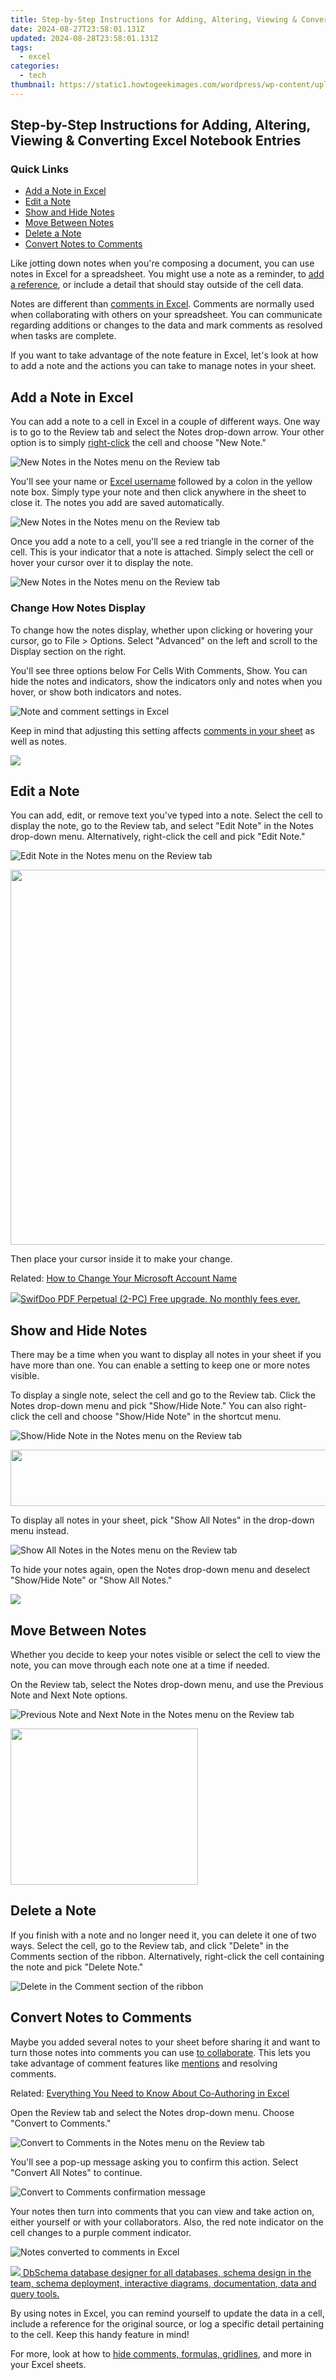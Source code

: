 ```yaml
---
title: Step-by-Step Instructions for Adding, Altering, Viewing & Converting Excel Notebook Entries
date: 2024-08-27T23:58:01.131Z
updated: 2024-08-28T23:58:01.131Z
tags:
  - excel
categories:
  - tech
thumbnail: https://static1.howtogeekimages.com/wordpress/wp-content/uploads/2021/09/microsoft_excel_hero_1200x675.jpg
---
```


## Step-by-Step Instructions for Adding, Altering, Viewing & Converting Excel Notebook Entries

### Quick Links

* [Add a Note in Excel](https://location-social.techidaily.com/in-2024-3-things-you-must-know-about-fake-snapchat-location-on-lava-blaze-2-5g-drfone-by-drfone-virtual-android/)
* [Edit a Note](https://ai-editing-video.techidaily.com/updated-how-to-remove-audio-from-video-without-watermark/)
* [Show and Hide Notes](https://instagram-video-recordings.techidaily.com/updated-in-2024-the-ultimate-tutorial-on-permanently-removing-your-instagram-profile/)
* [Move Between Notes](https://screen-video-capture.techidaily.com/2024-approved-discovering-top-5-fluids-in-virtual-playgrounds/)
* [Delete a Note](https://android-location.techidaily.com/in-2024-3-effective-methods-to-fake-gps-location-on-android-for-your-samsung-galaxy-a54-5g-drfone-by-drfone-virtual/)
* [Convert Notes to Comments](https://fox-boxes.techidaily.com/8-pioneering-online-photo-combination-suite-for-2024/)

 Like jotting down notes when you're composing a document, you can use notes in Excel for a spreadsheet. You might use a note as a reminder, to [add a reference](https://extra-information.techidaily.com/in-2024-chic-coverage-for-your-portable-screen/), or include a detail that should stay outside of the cell data.

 Notes are different than [comments in Excel](https://iphone-unlock.techidaily.com/different-methods-to-unlock-your-iphone-11-pro-max-drfone-by-drfone-ios/). Comments are normally used when collaborating with others on your spreadsheet. You can communicate regarding additions or changes to the data and mark comments as resolved when tasks are complete.

 If you want to take advantage of the note feature in Excel, let's look at how to add a note and the actions you can take to manage notes in your sheet.

##  Add a Note in Excel

 You can add a note to a cell in Excel in a couple of different ways. One way is to go to the Review tab and select the Notes drop-down arrow. Your other option is to simply [right-click](https://desktop-recording.techidaily.com/updated-the-art-of-recording-fun-6-techniques-to-document-minecraft-for-2024/) the cell and choose "New Note."

![New Notes in the Notes menu on the Review tab](https://static1.howtogeekimages.com/wordpress/wp-content/uploads/2022/09/NewNote-ExcelNotes.png) 

 You'll see your name or [Excel username](https://some-approaches.techidaily.com/new-the-anglers-companion-best-action-cams-for-fishing/) followed by a colon in the yellow note box. Simply type your note and then click anywhere in the sheet to close it. The notes you add are saved automatically.

![New Notes in the Notes menu on the Review tab](https://static1.howtogeekimages.com/wordpress/wp-content/uploads/2022/09/NewNote-ExcelNotes.png) 

 Once you add a note to a cell, you'll see a red triangle in the corner of the cell. This is your indicator that a note is attached. Simply select the cell or hover your cursor over it to display the note.

![New Notes in the Notes menu on the Review tab](https://static1.howtogeekimages.com/wordpress/wp-content/uploads/2022/09/NewNote-ExcelNotes.png) 

###  Change How Notes Display

 To change how the notes display, whether upon clicking or hovering your cursor, go to File > Options. Select "Advanced" on the left and scroll to the Display section on the right.

 You'll see three options below For Cells With Comments, Show. You can hide the notes and indicators, show the indicators only and notes when you hover, or show both indicators and notes.

![Note and comment settings in Excel](https://static1.howtogeekimages.com/wordpress/wp-content/uploads/2022/09/NoteSettings-ExcelNotes.png) 

 Keep in mind that adjusting this setting affects [comments in your sheet](https://howto.techidaily.com/11-proven-solutions-to-fix-google-play-store-not-working-issue-on-infinix-note-30-vip-drfone-by-drfone-fix-android-problems-fix-android-problems/) as well as notes.

<!-- affiliate ads begin -->
<a href="https://store.absolute.com/order/checkout.php?PRODS=4601998&QTY=1&AFFILIATE=108875&CART=1"><img src="https://secure.avangate.com/images/merchant/ef70e26a0b5da778eda3f48014d087cd/728x90_larger-shield.jpg" border="0"></a>
<!-- affiliate ads end -->
##  Edit a Note

 You can add, edit, or remove text you've typed into a note. Select the cell to display the note, go to the Review tab, and select "Edit Note" in the Notes drop-down menu. Alternatively, right-click the cell and pick "Edit Note."

![Edit Note in the Notes menu on the Review tab](https://static1.howtogeekimages.com/wordpress/wp-content/uploads/2022/09/EditNote-ExcelNotes.png) 

<!-- affiliate ads begin -->
<a href="https://appsumo.8odi.net/c/5597632/2082529/7443" target="_top" id="2082529"><img src="//a.impactradius-go.com/display-ad/7443-2082529" border="0" alt="" width="1200" height="600"/></a><img height="0" width="0" src="https://appsumo.8odi.net/i/5597632/2082529/7443" style="position:absolute;visibility:hidden;" border="0" />
<!-- affiliate ads end -->
 Then place your cursor inside it to make your change.

Related: [How to Change Your Microsoft Account Name](https://some-approaches.techidaily.com/new-the-anglers-companion-best-action-cams-for-fishing/) 

<!-- affiliate ads begin -->
<a href="https://purchase.swifdoo.com/order/checkout.php?PRODS=38709260&QTY=1&AFFILIATE=108875&CART=1"><img src="https://secure.avangate.com/images/merchant/8b932759a5a04ddb34bf79e3f9072e4b/products/Product%20box%20white-1024x1024.png" border="0">SwifDoo PDF Perpetual (2-PC)  Free upgrade. No monthly fees ever. </a>
<!-- affiliate ads end -->
##  Show and Hide Notes

 There may be a time when you want to display all notes in your sheet if you have more than one. You can enable a setting to keep one or more notes visible.

 To display a single note, select the cell and go to the Review tab. Click the Notes drop-down menu and pick "Show/Hide Note." You can also right-click the cell and choose "Show/Hide Note" in the shortcut menu.

![Show/Hide Note in the Notes menu on the Review tab](https://static1.howtogeekimages.com/wordpress/wp-content/uploads/2022/09/ShowHideNote-ExcelNotes.png) 

<!-- affiliate ads begin -->
<a href="https://mindmanager.sjv.io/c/5597632/1787667/20231" target="_top" id="1787667"><img src="//a.impactradius-go.com/display-ad/20231-1787667" border="0" alt="" width="728" height="90"/></a><img height="0" width="0" src="https://imp.pxf.io/i/5597632/1787667/20231" style="position:absolute;visibility:hidden;" border="0" />
<!-- affiliate ads end -->
 To display all notes in your sheet, pick "Show All Notes" in the drop-down menu instead.

![Show All Notes in the Notes menu on the Review tab](https://static1.howtogeekimages.com/wordpress/wp-content/uploads/2022/09/ShowAllNotes-ExcelNotes.png) 

 To hide your notes again, open the Notes drop-down menu and deselect "Show/Hide Note" or "Show All Notes."

<!-- affiliate ads begin -->
<a href="https://store.bitdefender.com/affiliate.php?ACCOUNT=BITLATIN&AFFILIATE=108875&PATH=http%3A%2F%2Fwww.bitdefender.com%2Fbusiness%3FAFFILIATE%3D108875%26RESOURCE%3D30%2525%2BOff%2Ball%2BGravityZone%2BProducts"><img src="https://www.bitdefender.com/content/dam/bitdefender/business/campaign/1200X628.png" border="0"></a>
<!-- affiliate ads end -->
##  Move Between Notes

 Whether you decide to keep your notes visible or select the cell to view the note, you can move through each note one at a time if needed.

 On the Review tab, select the Notes drop-down menu, and use the Previous Note and Next Note options.

![Previous Note and Next Note in the Notes menu on the Review tab](https://static1.howtogeekimages.com/wordpress/wp-content/uploads/2022/09/PreviousNextNote-ExcelNotes.png) 

<!-- affiliate ads begin -->
<a href="https://modlily.sjv.io/c/5597632/2072819/17059" target="_top" id="2072819"><img src="//a.impactradius-go.com/display-ad/17059-2072819" border="0" alt="" width="300" height="250"/></a><img height="0" width="0" src="https://imp.pxf.io/i/5597632/2072819/17059" style="position:absolute;visibility:hidden;" border="0" />
<!-- affiliate ads end -->
##  Delete a Note

 If you finish with a note and no longer need it, you can delete it one of two ways. Select the cell, go to the Review tab, and click "Delete" in the Comments section of the ribbon. Alternatively, right-click the cell containing the note and pick "Delete Note."

![Delete in the Comment section of the ribbon](https://static1.howtogeekimages.com/wordpress/wp-content/uploads/2022/09/DeleteNote-ExcelNotes.png) 

##  Convert Notes to Comments

 Maybe you added several notes to your sheet before sharing it and want to turn those notes into comments you can use [to collaborate](https://instagram-video-files.techidaily.com/2024-approved-a-step-by-step-approach-for-flawless-instagrams/). This lets you take advantage of comment features like [mentions](https://win-able.techidaily.com/fixing-the-endless-loop-solve-your-anthem-games-unending-load-screens/) and resolving comments.

Related: [Everything You Need to Know About Co-Authoring in Excel](https://instagram-video-files.techidaily.com/2024-approved-a-step-by-step-approach-for-flawless-instagrams/) 

 Open the Review tab and select the Notes drop-down menu. Choose "Convert to Comments."

![Convert to Comments in the Notes menu on the Review tab](https://static1.howtogeekimages.com/wordpress/wp-content/uploads/2022/09/ConvertToComments-ExcelNotes.png) 

 You'll see a pop-up message asking you to confirm this action. Select "Convert All Notes" to continue.

![Convert to Comments confirmation message](https://static1.howtogeekimages.com/wordpress/wp-content/uploads/2022/09/ConvertToCommentsConfirm-ExcelNotes.png) 

 Your notes then turn into comments that you can view and take action on, either yourself or with your collaborators. Also, the red note indicator on the cell changes to a purple comment indicator.

![Notes converted to comments in Excel](https://static1.howtogeekimages.com/wordpress/wp-content/uploads/2022/09/ConvertedToComments-ExcelNotes.png) 

<!-- affiliate ads begin -->
<a href="https://shop.dbschema.com/order/checkout.php?PRODS=19867419&QTY=1&AFFILIATE=108875&CART=1"> <img src="https://secure.avangate.com/images/merchant/176b22bab4e94a28619ca2433b2ef241/products/1_icon256.png" border="0">
DbSchema database designer for all databases, schema design in the team, schema deployment, interactive diagrams, documentation, data and query tools. </a>
<!-- affiliate ads end -->
 By using notes in Excel, you can remind yourself to update the data in a cell, include a reference for the original source, or log a specific detail pertaining to the cell. Keep this handy feature in mind!

 For more, look at how to [hide comments, formulas, gridlines](https://location-social.techidaily.com/proven-ways-in-how-to-hide-location-on-life360-for-honor-magic5-ultimate-drfone-by-drfone-virtual-android/), and more in your Excel sheets.

<ins class="adsbygoogle"
     style="display:block"
     data-ad-format="autorelaxed"
     data-ad-client="ca-pub-7571918770474297"
     data-ad-slot="1223367746"></ins>



<ins class="adsbygoogle"
     style="display:block"
     data-ad-client="ca-pub-7571918770474297"
     data-ad-slot="8358498916"
     data-ad-format="auto"
     data-full-width-responsive="true"></ins>



